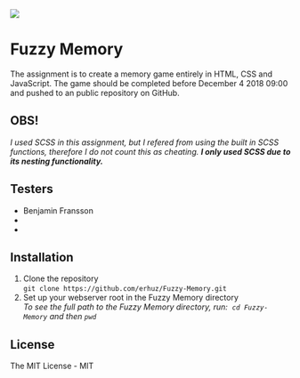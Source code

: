 <img src="https://media.giphy.com/media/3GnCVaJAGhfJ6/giphy.gif">
<br>

# Fuzzy Memory
The assignment is to create a memory game entirely in HTML, CSS and JavaScript. The game should be completed before December 4 2018 09:00 and pushed to an public repository on GitHub.

## **OBS!**
_I used SCSS in this assignment, but I refered from using the built in SCSS functions, therefore I do not count this as cheating. **I only used SCSS due to its nesting functionality.**_

## Testers
- Benjamin Fransson
- 
- 

## Installation
1. Clone the repository  
`git clone https://github.com/erhuz/Fuzzy-Memory.git`
1. Set up your webserver root in the Fuzzy Memory directory  
_To see the full path to the Fuzzy Memory directory, run:&nbsp;&nbsp;`cd Fuzzy-Memory` and then `pwd`_

## License
The MIT License - MIT